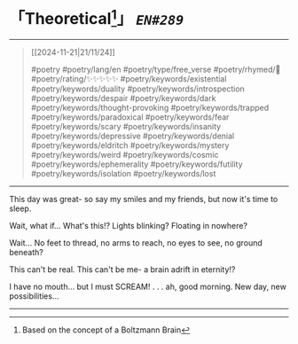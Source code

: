 # 「Theoretical[^1]」 *`EN#289`*

---

> [[2024-11-21|21/11/24]]
> 
> #poetry 
> #poetry/lang/en 
> #poetry/type/free_verse 
> #poetry/rhymed/🔴 
> #poetry/rating/✨✨✨✨✨ 
> #poetry/keywords/existential #poetry/keywords/duality #poetry/keywords/introspection #poetry/keywords/despair #poetry/keywords/dark #poetry/keywords/thought-provoking #poetry/keywords/trapped #poetry/keywords/paradoxical #poetry/keywords/fear #poetry/keywords/scary #poetry/keywords/insanity #poetry/keywords/depressive #poetry/keywords/denial #poetry/keywords/eldritch #poetry/keywords/mystery #poetry/keywords/weird #poetry/keywords/cosmic #poetry/keywords/ephemerality #poetry/keywords/futility #poetry/keywords/isolation #poetry/keywords/lost 

---

This day was great-
so say my smiles
and my friends,
but now it's time to sleep.

Wait, what if...
What's this!?
Lights blinking?
Floating in nowhere?

Wait...
No feet to thread,
no arms to reach,
no eyes to see,
no ground beneath?

This can't be real.
This can't be me-
a brain adrift
in eternity!?

I have no mouth...
but I must SCREAM!
.
.
.
ah, good morning.
New day, new possibilities...

---
[^1]: Based on the concept of a Boltzmann Brain
